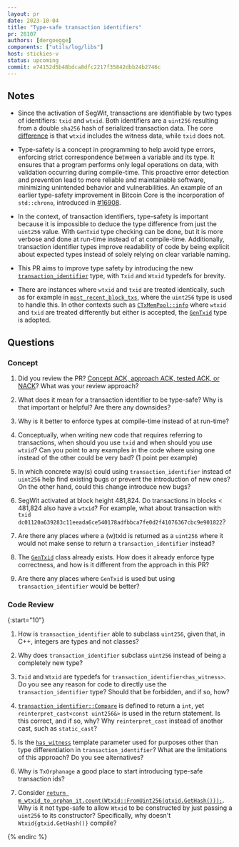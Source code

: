 ```yaml
---
layout: pr
date: 2023-10-04
title: "Type-safe transaction identifiers"
pr: 28107
authors: [dergoegge]
components: ["utils/log/libs"]
host: stickies-v
status: upcoming
commit: e74152d5b48bdca8dfc2217f35842dbb24b2746c
---
```


## Notes

- Since the activation of SegWit, transactions are identifiable by two types of identifiers: `txid` and `wtxid`. Both identifiers are a `uint256` resulting from a double `sha256` hash of serialized transaction data. The core [difference](https://github.com/bitcoin/bitcoin/blob/dcfbf3c2107c3cb9d343ebfa0eee78278dea8d66/src/primitives/transaction.h#L276-L280) is that `wtxid` includes the witness data, while `txid` does not.
 
- Type-safety is a concept in programming to help avoid type errors, enforcing strict correspondence between a variable and its type. It ensures that a program performs only legal operations on data, with validation occurring during compile-time. This proactive error detection and prevention lead to more reliable and maintainable software, minimizing unintended behavior and vulnerabilities. An example of an earlier type-safety improvement in Bitcoin Core is the incorporation of `std::chrono`, introduced in [#16908](https://github.com/bitcoin/bitcoin/pull/16908).

- In the context, of transaction identifiers, type-safety is important because it is impossible to deduce the type difference from just the `uint256` value. With `GenTxid` type checking can be done, but it is more verbose and done at run-time instead of at compile-time. Additionally, transaction identifier types improve readability of code by being explicit about expected types instead of solely relying on clear variable naming.

- This PR aims to improve type safety by introducing the new [`transaction_identifier`](https://github.com/bitcoin-core-review-club/bitcoin/commit/28f9ff3d5416407d3c6d5374f6fc3c2767f4a7f3#diff-f3d91988bf7d98529d638fa829dc3fab695be002305a7614eaaeb283d4fb8101R18) type, with `Txid` and `Wtxid` typedefs for brevity.

- There are instances where `wtxid` and `txid` are treated identically, such as for example in [`most_recent_block_txs`](https://github.com/bitcoin/bitcoin/blob/6619d6a8dca5a4d8e664a76526ac6bef3eb17831/src/net_processing.cpp#L1916-L1918), where the `uint256` type is used to handle this. In other contexts such as [`CTxMemPool::info`](https://github.com/bitcoin/bitcoin/blob/dcfbf3c2107c3cb9d343ebfa0eee78278dea8d66/src/txmempool.cpp#L862) where `wtxid` and `txid` are treated differently but either is accepted, the [`GenTxid`](https://github.com/bitcoin/bitcoin/blob/dcfbf3c2107c3cb9d343ebfa0eee78278dea8d66/src/primitives/transaction.h#L425) type is adopted.

## Questions

### Concept

1. Did you review the PR? [Concept ACK, approach ACK, tested ACK, or NACK](https://github.com/bitcoin/bitcoin/blob/master/CONTRIBUTING.md#peer-review)? What was your review approach?

1. What does it mean for a transaction identifier to be type-safe? Why is that important or helpful? Are there any downsides?

1. Why is it better to enforce types at compile-time instead of at run-time?

1. Conceptually, when writing new code that requires referring to transactions, when should you use `txid` and when should you use `wtxid`? Can you point to any examples in the code where using one instead of the other could be very bad? (1 point per example)

1. In which concrete way(s) could using `transaction_identifier` instead of `uint256` help find existing bugs or prevent the introduction of new ones? On the other hand, could this change introduce new bugs?

1. SegWit activated at block height 481,824. Do transactions in blocks < 481,824 also have a `wtxid`? For example, what about transaction with `txid` `dc01120a639283c11eeada6ce540178adfbbca7fe0d2f41076367cbc9e901822`?

1. Are there any places where a (w)txid is returned as a `uint256` where it would not make sense to return a `transaction_identifier` instead?

1. The [`GenTxid`](https://github.com/bitcoin/bitcoin/blob/dcfbf3c2107c3cb9d343ebfa0eee78278dea8d66/src/primitives/transaction.h#L425) class already exists. How does it already enforce type correctness, and how is it different from the approach in this PR?

1. Are there any places where `GenTxid` is used but using `transaction_identifier` would be better?

### Code Review

{:start="10"}
1. How is `transaction_identifier` able to subclass `uint256`, given that, in C++, integers are types and not classes?

1. Why does `transaction_identifier` subclass `uint256` instead of being a completely new type?

1. `Txid` and `Wtxid` are typedefs for `transaction_identifier<has_witness>`. Do you see any reason for code to directly use the `transaction_identifier` type? Should that be forbidden, and if so, how?

1. [`transaction_identifier::Compare`](https://github.com/bitcoin-core-review-club/bitcoin/commit/28f9ff3d5416407d3c6d5374f6fc3c2767f4a7f3#diff-f3d91988bf7d98529d638fa829dc3fab695be002305a7614eaaeb283d4fb8101R39) is defined to return a `int`, yet `reinterpret_cast<const uint256&>` is used in the return statement. Is this correct, and if so, why? Why `reinterpret_cast` instead of another cast, such as `static_cast`?

1. Is the [`has_witness`](https://github.com/bitcoin-core-review-club/bitcoin/commit/28f9ff3d5416407d3c6d5374f6fc3c2767f4a7f3#diff-f3d91988bf7d98529d638fa829dc3fab695be002305a7614eaaeb283d4fb8101R17) template parameter used for purposes other than type differentiation in `transaction_identifier`? What are the limitations of this approach? Do you see alternatives?

1. Why is `TxOrphanage` a good place to start introducing type-safe transaction ids?

1. Consider [`return m_wtxid_to_orphan_it.count(Wtxid::FromUint256(gtxid.GetHash()));`](https://github.com/bitcoin-core-review-club/bitcoin/commit/e74152d5b48bdca8dfc2217f35842dbb24b2746c#diff-7cfa3d46c37a17d80c78a37d1239b572a03095d50879ba610d87b702cd844f9dR177). Why is it not type-safe to allow `Wtxid` to be constructed by just passing a `uint256` to its constructor? Specifically, why doesn't `Wtxid{gtxid.GetHash()}` compile?


<!-- TODO: After a meeting, uncomment and add meeting log between the irc tags.
## Meeting Log

### Meeting 1

{% irc %}
-->
<!-- TODO: For additional meetings, add the logs to the same irc block. This ensures line numbers keep increasing, avoiding hyperlink conflicts for identical line numbers across meetings.
### Meeting 2

-->
{% endirc %}
